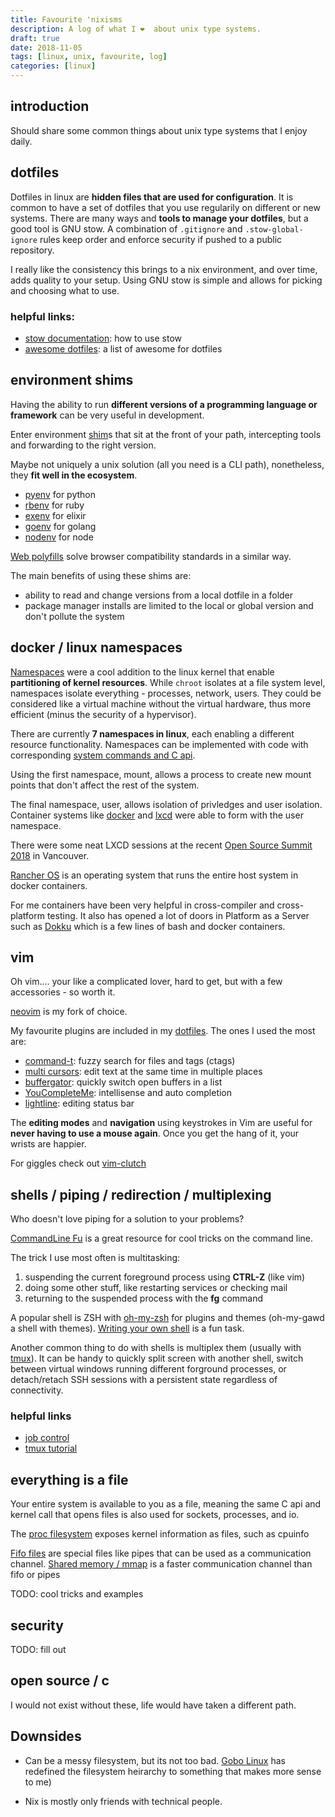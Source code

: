 ```yaml
---
title: Favourite 'nixisms
description: A log of what I ❤️  about unix type systems.
draft: true
date: 2018-11-05
tags: [linux, unix, favourite, log]
categories: [linux]
---
```


## introduction

Should share some common things about unix type systems that I enjoy daily.


## dotfiles

Dotfiles in linux are **hidden files that are used for configuration**.  It is common to have a set of dotfiles that you use regularily on different or new systems.
There are many ways and **tools to manage your dotfiles**, but a good tool is GNU stow.
A combination of `.gitignore` and `.stow-global-ignore` rules keep order and enforce security if pushed to a public repository.

I really like the consistency this brings to a nix environment, and over time, adds quality to your setup.  Using GNU stow is simple and allows for picking and choosing what to use.

### helpful links: 

* [stow documentation](https://www.gnu.org/software/stow/manual/stow.html): how to use stow
* [awesome dotfiles](https://github.com/webpro/awesome-dotfiles): a list of awesome for dotfiles

## environment shims

Having the ability to run **different versions of a programming language or framework** can be very useful in development.  

Enter environment [shim](https://en.wikipedia.org/wiki/Shim_(computing))s that sit at the front of your path, intercepting tools and forwarding to the right version.  

Maybe not uniquely a unix solution (all you need is a CLI path), nonetheless, they **fit well in the ecosystem**.

* [pyenv](https://github.com/pyenv/pyenv) for python
* [rbenv](https://github.com/rbenv/rbenv) for ruby
* [exenv](https://github.com/exenv/exenv) for elixir
* [goenv](https://github.com/syndbg/goenv) for golang
* [nodenv](https://github.com/nodenv/nodenv) for node

[Web polyfills](https://en.wikipedia.org/wiki/Polyfill_(programming)) solve browser compatibility standards in a similar way.

The main benefits of using these shims are:
* ability to read and change versions from a local dotfile in a folder
* package manager installs are limited to the local or global version and don't pollute the system

## docker / linux namespaces

[Namespaces](https://en.wikipedia.org/wiki/Linux_namespaces) were a cool addition to the linux kernel that enable **partitioning of kernel resources**.   While `chroot` isolates at a file system level, namespaces isolate everything - processes, network, users.  They could be considered like a virtual machine without the virtual hardware, thus more efficient (minus the security of a hypervisor).

There are currently **7 namespaces in linux**, each enabling a different resource functionality.  Namespaces can be implemented with code with corresponding [system commands and C api](http://man7.org/linux/man-pages/man7/namespaces.7.html).

Using the first namespace, mount, allows a process to create new mount points that don't affect the rest of the system.

The final namespace, user, allows isolation of privledges and user isolation.  Container systems like [docker](https://www.docker.com/) and [lxcd](https://linuxcontainers.org/lxd/) were able to form with the user namespace.

There were some neat LXCD sessions at the recent [Open Source Summit 2018](https://events.linuxfoundation.org/events/open-source-summit-north-america-2018/) in Vancouver.

[Rancher OS](https://rancher.com/rancher-os/) is an operating system that runs the entire host system in docker containers.

For me containers have been very helpful in cross-compiler and cross-platform testing.  It also has opened a lot of doors in Platform as a Server such as [Dokku](http://dokku.viewdocs.io/dokku/) which is a few lines of bash and docker containers.  

## vim

Oh vim.... your like a complicated lover, hard to get, but with a few accessories - so worth it.  

[neovim](https://neovim.io/) is my fork of choice.

My favourite plugins are included in my [dotfiles](https://github.com/ryjen/dotfiles/blob/master/vim/.vim/config/plug.vim).  The ones I used the most are:

* [command-t](https://github.com/wincent/command-t): fuzzy search for files and tags (ctags)
* [multi cursors](https://github.com/terryma/vim-multiple-cursors): edit text at the same time in multiple places
* [buffergator](https://github.com/jeetsukumaran/vim-buffergator): quickly switch open buffers in a list
* [YouCompleteMe](https://github.com/Valloric/YouCompleteMe): intellisense and auto completion
* [lightline](https://github.com/itchyny/lightline.vim): editing status bar

The **editing modes** and **navigation** using keystrokes in Vim are useful for **never having to use a mouse again**. Once you get the hang of it, your wrists are happier.

For giggles check out [vim-clutch](https://github.com/alevchuk/vim-clutch)

## shells / piping / redirection / multiplexing

Who doesn't love piping for a solution to your problems?

[CommandLine Fu](https://www.commandlinefu.com/commands/browse/sort-by-votes) is a great resource for cool tricks on the command line. 

The trick I use most often is multitasking:

1. suspending the current foreground process using **CTRL-Z** (like vim)
2. doing some other stuff, like restarting services or checking mail
3. returning to the suspended process with the **fg** command

A popular shell is ZSH with [oh-my-zsh](https://github.com/robbyrussell/oh-my-zsh) for plugins and themes (oh-my-gawd a shell with themes).  [Writing your own shell](https://github.com/ryjen/os/tree/master/shell) is a fun task.

Another common thing to do with shells is multiplex them (usually with [tmux](https://en.wikipedia.org/wiki/Tmux)).  It can be handy to quickly split screen with another shell, switch between virtual windows running different forground processes, or detach/retach SSH sessions with a persistent state regardless of connectivity.

### helpful links

* [job control](http://linuxreviews.org/beginner/jobs/)
* [tmux tutorial](https://danielmiessler.com/study/tmux/)

## everything is a file

Your entire system is available to you as a file, meaning the same C api and kernel call that opens files is also used for sockets, processes, and io.

The [proc filesystem](https://en.wikipedia.org/wiki/Procfs) exposes kernel information as files, such as cpuinfo

[Fifo files](http://man7.org/linux/man-pages/man7/fifo.7.html) are special files like pipes that can be used as a communication channel.
[Shared memory / mmap](http://man7.org/linux/man-pages/man7/shm_overview.7.html) is a faster communication channel than fifo or pipes

TODO: cool tricks and examples

## security

TODO: fill out

## open source / c

I would not exist without these, life would have taken a different path.

## Downsides

- Can be a messy filesystem, but its not too bad.  [Gobo Linux](https://gobolinux.org/) has redefined the filesystem heirarchy to something that makes more sense to me)

- Nix is mostly only friends with technical people.


